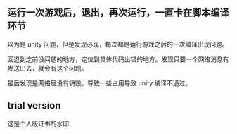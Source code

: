 ## 运行一次游戏后，退出，再次运行，一直卡在脚本编译环节

以为是 unity 问题，但是发现必现，每次都是运行游戏之后的一次编译出现问题。  

回退到之前没问题的地方，定位到具体代码出错的地方。发现只要一个网络消息有发送出去，就会有这个问题。

最后发现是网络层没有销毁。导致一些占用导致 unity 编译不通过。

## trial version

这是个人版证书的水印